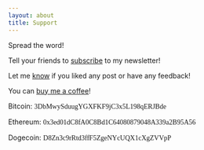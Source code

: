 ```yaml
---
layout: about
title: Support
---
```


Spread the word!

Tell your friends to [subscribe](https://subcriticalappraisal.substack.com/) to my newsletter!

Let me [know](mailto:subcriticalappraisal@gmail.com) if you liked any post or have any feedback!

You can [buy me a coffee](https://ko-fi.com/subcriticalappraisal)!

Bitcoin: <span style="font-family:'Roboto Mono';">3DbMwySduugYGXFKF9jC3x5L198qERJBde</span>

Ethereum: <span style="font-family:'Roboto Mono';">0x3ed01dC8fA0C8Bd1C64080879048A339a2B95A56</span>

Dogecoin: <span style="font-family:'Roboto Mono';">D8Zn3c9rRtd3ffF5ZgeNYcUQX1cXgZVVpP</span>
